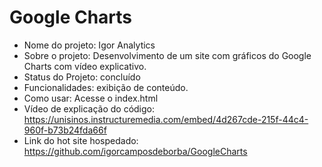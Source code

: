 # Google Charts
- Nome do projeto: Igor Analytics
- Sobre o projeto: Desenvolvimento de um site com gráficos do Google Charts com vídeo explicativo.
- Status do Projeto: concluído
- Funcionalidades: exibição de conteúdo.
- Como usar: Acesse o index.html
- Vídeo de explicação do código: https://unisinos.instructuremedia.com/embed/4d267cde-215f-44c4-960f-b73b24fda66f
- Link do hot site hospedado: https://github.com/igorcamposdeborba/GoogleCharts
